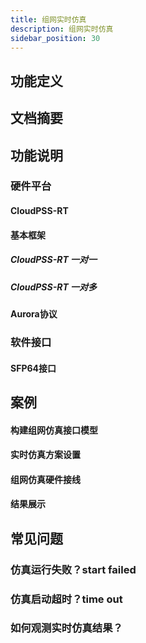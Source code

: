 ```yaml
---
title: 组网实时仿真
description: 组网实时仿真
sidebar_position: 30
---
```



## 功能定义

## 文档摘要

## 功能说明
### 硬件平台
#### CloudPSS-RT
#### 基本框架
##### CloudPSS-RT 一对一
##### CloudPSS-RT 一对多
#### Aurora协议


### 软件接口
#### SFP64接口


## 案例
#### 构建组网仿真接口模型
#### 实时仿真方案设置
#### 组网仿真硬件接线
#### 结果展示


## 常见问题
### 仿真运行失败？start failed
### 仿真启动超时？time out
### 如何观测实时仿真结果？

